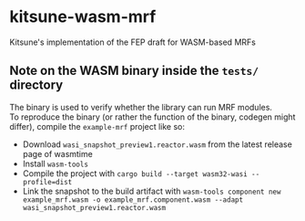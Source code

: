 # kitsune-wasm-mrf

Kitsune's implementation of the FEP draft for WASM-based MRFs

## Note on the WASM binary inside the `tests/` directory

The binary is used to verify whether the library can run MRF modules.  
To reproduce the binary (or rather the function of the binary, codegen might differ), compile the `example-mrf` project like so:

- Download `wasi_snapshot_preview1.reactor.wasm` from the latest release page of wasmtime
- Install `wasm-tools`
- Compile the project with `cargo build --target wasm32-wasi --profile=dist`
- Link the snapshot to the build artifact with `wasm-tools component new example_mrf.wasm -o example_mrf.component.wasm --adapt wasi_snapshot_preview1.reactor.wasm`
